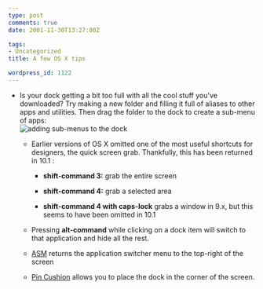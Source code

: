 ```yaml
---
type: post
comments: true
date: 2001-11-30T13:27:00Z

tags:
- Uncategorized
title: A few OS X tips

wordpress_id: 1122
---
```


* Is your dock getting a bit too full with all the cool stuff you've downloaded? Try making a new folder and filling it full of aliases to other apps and utilities. Then drag the folder to the dock to create a sub-menu of apps:  
![adding sub-menus to the dock](images/submenu.gif)


  * Earlier versions of OS X omitted one of the most useful shortcuts for designers, the quick screen grab. Thankfully, this has been returned in 10.1 :

    * **shift-command 3:** grab the entire screen


    * **shift-command 4:** grab a selected area


    * **shift-command 4 with caps-lock** grabs a window in 9.x, but this seems to have been omitted in 10.1




  * Pressing **alt-command** while clicking on a dock item will switch to that application and hide all the rest. 


  * [ASM](http://www.apple.com/downloads/macosx/system_disk_utilities/asm.html) returns the application switcher menu to the top-right of the screen


  * [Pin Cushion](http://makeashorterlink.com/?H1572123 ) allows you to place the dock in the corner of the screen.


